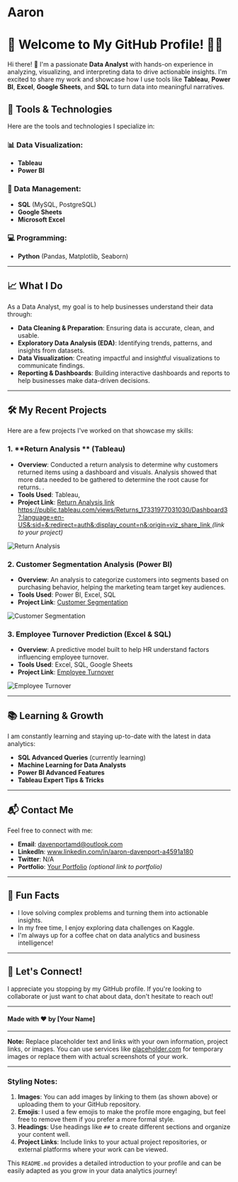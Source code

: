 # Aaron
# 🚀 **Welcome to My GitHub Profile!** 👨‍💻

Hi there! 👋 I'm a passionate **Data Analyst** with hands-on experience in analyzing, visualizing, and interpreting data to drive actionable insights. I'm excited to share my work and showcase how I use tools like **Tableau**, **Power BI**, **Excel**, **Google Sheets**, and **SQL** to turn data into meaningful narratives.

## 🧰 **Tools & Technologies**

Here are the tools and technologies I specialize in:

### 📊 **Data Visualization:**
- **Tableau**
- **Power BI**

### 🧮 **Data Management:**
- **SQL** (MySQL, PostgreSQL)
- **Google Sheets**
- **Microsoft Excel**

### 💻 **Programming:**
- **Python** (Pandas, Matplotlib, Seaborn)

---

## 📈 **What I Do**

As a Data Analyst, my goal is to help businesses understand their data through:

- **Data Cleaning & Preparation**: Ensuring data is accurate, clean, and usable.
- **Exploratory Data Analysis (EDA)**: Identifying trends, patterns, and insights from datasets.
- **Data Visualization**: Creating impactful and insightful visualizations to communicate findings.
- **Reporting & Dashboards**: Building interactive dashboards and reports to help businesses make data-driven decisions.

---

## 🛠️ **My Recent Projects**

Here are a few projects I've worked on that showcase my skills:

### 1. **Return Analysis ** (Tableau)
   - **Overview**: Conducted a return analysis to determine why customers returned items using a dashboard and visuals. Analysis showed that more data needed to be gathered to determine the root cause for returns. .
   - **Tools Used**: Tableau,
   - **Project Link**: [Return Analysis link https://public.tableau.com/views/Returns_17331977031030/Dashboard3?:language=en-US&:sid=&:redirect=auth&:display_count=n&:origin=viz_share_link ](#) *(link to your project)*

   ![Return Analysis](https://public.tableau.com/views/Returns_17331977031030/Dashboard3?:language=en-US&:sid=&:redirect=auth&:display_count=n&:origin=viz_share_link)

### 2. **Customer Segmentation Analysis** (Power BI)
   - **Overview**: An analysis to categorize customers into segments based on purchasing behavior, helping the marketing team target key audiences.
   - **Tools Used**: Power BI, Excel, SQL
   - **Project Link**: [Customer Segmentation](#)

   ![Customer Segmentation](https://via.placeholder.com/600x400.png?text=Customer+Segmentation)

### 3. **Employee Turnover Prediction** (Excel & SQL)
   - **Overview**: A predictive model built to help HR understand factors influencing employee turnover.
   - **Tools Used**: Excel, SQL, Google Sheets
   - **Project Link**: [Employee Turnover](#)

   ![Employee Turnover](https://via.placeholder.com/600x400.png?text=Employee+Turnover)

---

## 📚 **Learning & Growth**

I am constantly learning and staying up-to-date with the latest in data analytics:

- **SQL Advanced Queries** (currently learning)
- **Machine Learning for Data Analysts**
- **Power BI Advanced Features**
- **Tableau Expert Tips & Tricks**

---

## 📬 **Contact Me**

Feel free to connect with me:

- **Email**: davenportamd@outlook.com
- **LinkedIn**: www.linkedin.com/in/aaron-davenport-a4591a180
- **Twitter**: N/A
- **Portfolio**: [Your Portfolio](#) *(optional link to portfolio)*

---

## 📝 **Fun Facts**

- I love solving complex problems and turning them into actionable insights.
- In my free time, I enjoy exploring data challenges on Kaggle.
- I'm always up for a coffee chat on data analytics and business intelligence!

---

## 👾 **Let's Connect!**

I appreciate you stopping by my GitHub profile. If you're looking to collaborate or just want to chat about data, don't hesitate to reach out!

---

#### Made with ❤️ by [Your Name]

---

**Note:** Replace placeholder text and links with your own information, project links, or images. You can use services like [placeholder.com](https://via.placeholder.com/) for temporary images or replace them with actual screenshots of your work.

---

### Styling Notes:
1. **Images**: You can add images by linking to them (as shown above) or uploading them to your GitHub repository.
2. **Emojis**: I used a few emojis to make the profile more engaging, but feel free to remove them if you prefer a more formal style.
3. **Headings**: Use headings like `##` to create different sections and organize your content well.
4. **Project Links**: Include links to your actual project repositories, or external platforms where your work can be viewed.

This `README.md` provides a detailed introduction to your profile and can be easily adapted as you grow in your data analytics journey!
 
